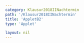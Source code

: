```yaml
---
category: Klausur2018IINachtermin
path: '/Klausur2018IINachtermin'
title: 'AppletB2'
type: 'Applet'

layout: nil
---
```

<link type="text/css" href="https://cdnjs.cloudflare.com/ajax/libs/jsxgraph/0.99.6/jsxgraph.css"><link rel="stylesheet" type="text/css" href="{{ site.jsxurl }}/jsxgraph.css" />
<div id="JXG551b8e65-263a-49ba-a69d-710b3af49140" class="jxgbox" style="width:500px; height:500px">
<script type="text/javascript">
    (function() {
	const board = JXG.JSXGraph.initBoard('JXG551b8e65-263a-49ba-a69d-710b3af49140', {
    							boundingbox: [-10, 15, 10, -5],
                  showFullscreen: true, axis: false
              });
var M = board.create('point', [0,0], {name:'M', color:'red', fixed:true});
var A = board.create('point', [-8,0], {fixed:true, color:'red', name:'A'});

var N = board.create('point', [0,9], {name:'N', color:'red', fixed:true});
var D = board.create('point', [-8,9], {fixed:true, color:'red', name:'D'});

var C = board.create('point', [M.X()+2.5*Math.sin(45/180*Math.PI), M.Y()+2.5*Math.sin(45/180*Math.PI)], {color:'red', fixed:true, name:'C'});
var B = board.create('point', [M.X()+2.5*Math.sin(315/180*Math.PI), M.Y()+2.5*Math.sin(315/180*Math.PI)], {color:'red', fixed:true, name:'B'});
var F = board.create('point', [N.X()+2.5*Math.sin(45/180*Math.PI), N.Y()+2.5*Math.sin(45/180*Math.PI)], {color:'red', fixed:true, name:'F'});
var E = board.create('point', [N.X()+2.5*Math.sin(315/180*Math.PI), N.Y()+2.5*Math.sin(315/180*Math.PI)], {color:'red', fixed:true, name:'E'});
var eps = board.create('angle', [N,M,D], {name:'&epsilon;', radius:1.5});

board.create('segment', [A,B], {color:'red'});
board.create('segment', [E,B], {color:'red'});
board.create('segment', [B,C], {color:'red'});
board.create('segment', [F,C], {color:'red'});
board.create('segment', [D,A], {color:'red'});
board.create('segment', [E,F], {color:'red'});




board.create('segment', [D,F], {color:'red'});

board.create('segment', [M,N], {color:'gray', strokeWidth:2});
board.create('segment', [M,A], {color:'gray', strokeWidth:2});
board.create('segment', [D,N], {color:'gray', strokeWidth:2});

board.create('segment', [E,D], {color:'red'});
board.create('segment', [A,C], {color:'red'});

var MD = board.create('segment', [M,D], {color:'purple', strokeWidth:2});
var S = board.create('glider', [-3.66,7.32,MD], {name:'S', color:'orange'});

var H = board.create('point', [0, function(){return S.Y();}], {name:'H', color:'green', fixed:true});
var Q = board.create('point', [function(){return H.X()-1.77;}, function(){return H.Y()-1.77;}], {name:'Q', color:'green', fixed:true});
var R = board.create('point', [function(){return H.X()+1.77;}, function(){return H.Y()+1.77;}], {name:'R', color:'green', fixed:true});

board.create('polygon', [Q,N,R,M]);
board.create('segment', [Q,R], {color:'gray', strokeWidth:2});
board.create('segment', [D,S], {color:'orange'});
var MSN = board.create('angle', [M, S,N], {name:' ', radius:2, orthotype:'sectordot'});

board.create('segment', [S,N], {color:'green'});
board.create('segment', [S,M], {color:'green'});
board.create('segment', [S,Q], {color:'green'});
board.create('segment', [S,R], {color:'green'});

board.create('text', [-6,12, function(){return 'x = '+ JXG.toFixed(Math.sqrt((8+S.X())*(8+S.X())+(9-S.Y())*(9-S.Y())),2);}], {fontsize:18, color:'orange'});
board.create('text', [-2.5,12, function(){return 'V('+ JXG.toFixed(Math.sqrt((8+S.X())*(8+S.X())+(9-S.Y())*(9-S.Y())),2) + ') = '+ JXG.toFixed(120-9.9*Math.sqrt((8+S.X())*(8+S.X())+(9-S.Y())*(9-S.Y())),2) + 'cm^3';}], {fontsize:18});
















})()
  </script>
  </div>
